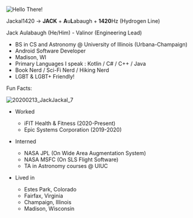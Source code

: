 ![Hello There!](https://media.giphy.com/media/Nx0rz3jtxtEre/giphy.gif)

Jackal1420 -> 
  **JACK** + **A**u**L**abaugh + **1420**Hz (Hydrogen Line)

Jack Aulabaugh (He/Him) - Valinor (Engineering Lead) 
- BS in CS and Astronomy @ University of Illinois (Urbana-Champaign)
- Android Software Developer
- Madison, WI
- Primary Languages I speak : Kotlin / C# / C++ / Java 
- Book Nerd / Sci-Fi Nerd / Hiking Nerd
- LGBT & LGBT+ Friendly! 
<!--
**Jackal1420/Jackal1420** is a ✨ _special_ ✨ repository because its `README.md` (this file) appears on your GitHub profile.

Here are some ideas to get you started:

- 🔭 I’m currently working on ...
- 🌱 I’m currently learning ...
- 👯 I’m looking to collaborate on ...
- 🤔 I’m looking for help with ...
- 💬 Ask me about ...
- 📫 How to reach me: ...
- 😄 Pronouns: ...
- ⚡ Fun fact: ...
-->


Fun Facts: 

![20200213_JackJackal_7](https://user-images.githubusercontent.com/31596996/141340944-e1c7cc3e-0d4a-4a6b-8443-f36b8f9af5aa.png)

- Worked
     - iFIT Health & Fitness (2020-Present)
     - Epic Systems Corporation (2019-2020)
     
- Interned 
     - NASA JPL (On Wide Area Augmentation System) 
     - NASA MSFC (On SLS Flight Software)
     - TA in Astronomy courses @ UIUC 
     
- Lived in 
     - Estes Park, Colorado
     - Fairfax, Virginia 
     - Champaign, Illinois
     - Madison, Wisconsin  

